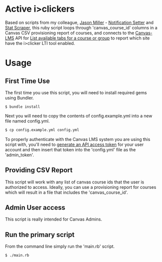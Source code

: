 # Active i>clickers

Based on scripts from my colleague, [Jason Miller](https://github.com/redconfetti) - [Notification Setter](https://github.com/redconfetti/notification_setter) and [Stat Scraper](https://github.com/redconfetti/stat_scraper), this ruby script loops through 'canvas_course_id' columns in a Canvas CSV provisioning report of courses, and connects to the [Canvas-LMS](https://github.com/instructure/canvas-lms) API for [List available tabs for a course or group](https://canvas.instructure.com/doc/api/tabs.html) to report which site have the i>clicker LTI tool enabled.

# Usage

## First Time Use

The first time you use this script, you will need to install required gems using Bundler.

	$ bundle install

Next you will need to copy the contents of config.example.yml into a new file named config.yml. 

```bash
$ cp config.example.yml config.yml
```

To properly authenticate with the
Canvas LMS system you are using this script with, you'll need to [generate an API access token](https://guides.instructure.com/m/4214/l/40399-how-do-i-obtain-an-api-access-token) for your user account and then insert that token into the 'config.yml' file as the 'admin_token'.

## Providing CSV Report

This script will work with any list of canvas course ids that the user is authorized to access.  Ideally, you can use a provisioning report for courses which will result in a file that includes the 'canvas_course_id'.

## Admin User access

This script is really intended for Canvas Admins.

## Run the primary script

From the command line simply run the 'main.rb' script.

	$ ./main.rb
